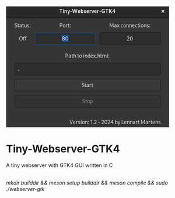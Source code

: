 <p><img src="screenshot1.png" alt="screenshot"></img></p>
<p><h1>Tiny-Webserver-GTK4</h1></p>
<p>A tiny webserver with GTK4 GUI written in C</p>
<br><i>
mkdir builddir &&
meson setup builddir &&
meson compile &&
sudo ./webserver-gtk
<br></i>

